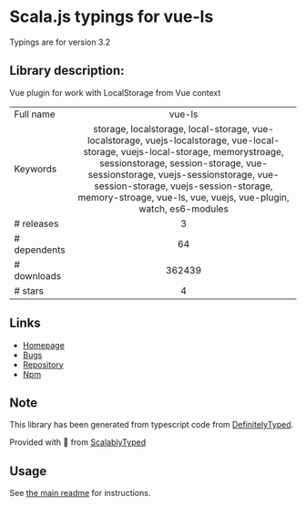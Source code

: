 
# Scala.js typings for vue-ls

Typings are for version 3.2

## Library description:
Vue plugin for work with LocalStorage from Vue context

|                    |                 |
| ------------------ | :-------------: |
| Full name          | vue-ls |
| Keywords           | storage, localstorage, local-storage, vue-localstorage, vuejs-localstorage, vue-local-storage, vuejs-local-storage, memorystroage, sessionstorage, session-storage, vue-sessionstorage, vuejs-sessionstorage, vue-session-storage, vuejs-session-storage, memory-stroage, vue-ls, vue, vuejs, vue-plugin, watch, es6-modules |
| # releases         | 3 |
| # dependents       | 64 |
| # downloads        | 362439 |
| # stars            | 4 |

## Links
- [Homepage](https://github.com/RobinCK/vue-ls#readme)
- [Bugs](https://github.com/RobinCK/vue-ls/issues)
- [Repository](https://github.com/RobinCK/vue-ls)
- [Npm](https://www.npmjs.com/package/vue-ls)
    


## Note
This library has been generated from typescript code from [DefinitelyTyped](https://definitelytyped.org).

Provided with :purple_heart: from [ScalablyTyped](https://github.com/oyvindberg/ScalablyTyped)

## Usage
See [the main readme](../../readme.md) for instructions.


